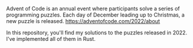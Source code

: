 Advent of Code is an annual event where participants solve a series of programming puzzles. Each day of December leading up to Christmas, a new puzzle is released. https://adventofcode.com/2022/about

In this repository, you'll find my solutions to the puzzles released in 2022. I've implemented all of them in Rust.
